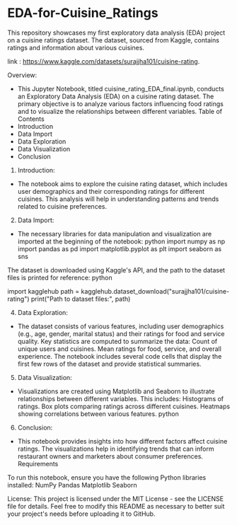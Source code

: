 # EDA-for-Cuisine_Ratings
This repository showcases my first exploratory data analysis (EDA) project on a cuisine ratings dataset. The dataset, sourced from Kaggle, contains ratings and information about various cuisines.

link : https://www.kaggle.com/datasets/surajjha101/cuisine-rating.

Overview:
 - This Jupyter Notebook, titled cuisine_rating_EDA_final.ipynb, conducts an Exploratory Data Analysis (EDA) on a cuisine rating dataset. The primary objective is to analyze various factors influencing food ratings and to visualize the relationships between different variables.
Table of Contents
 - Introduction
 - Data Import
 - Data Exploration
 - Data Visualization
 - Conclusion

1. Introduction:
 - The notebook aims to explore the cuisine rating dataset, which includes user demographics and their corresponding ratings for different cuisines. This analysis will help in understanding patterns and trends related to cuisine preferences.

2. Data Import:
 - The necessary libraries for data manipulation and visualization are imported at the beginning of the notebook:
python
import numpy as np
import pandas as pd
import matplotlib.pyplot as plt
import seaborn as sns

The dataset is downloaded using Kaggle's API, and the path to the dataset files is printed for reference:
python

import kagglehub
path = kagglehub.dataset_download("surajjha101/cuisine-rating")
print("Path to dataset files:", path)

4. Data Exploration:
 - The dataset consists of various features, including user demographics (e.g., age, gender, marital status) and their ratings for food and service quality. Key statistics are computed to summarize the data:
Count of unique users and cuisines.
Mean ratings for food, service, and overall experience.
The notebook includes several code cells that display the first few rows of the dataset and provide statistical summaries.

5. Data Visualization:
 - Visualizations are created using Matplotlib and Seaborn to illustrate relationships between different variables. This includes:
Histograms of ratings.
Box plots comparing ratings across different cuisines.
Heatmaps showing correlations between various features.
python

6. Conclusion:
 - This notebook provides insights into how different factors affect cuisine ratings. The visualizations help in identifying trends that can inform restaurant owners and marketers about consumer preferences.
Requirements

To run this notebook, ensure you have the following Python libraries installed:
NumPy
Pandas
Matplotlib
Seaborn

License:
This project is licensed under the MIT License - see the LICENSE file for details. Feel free to modify this README as necessary to better suit your project's needs before uploading it to GitHub.
